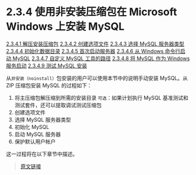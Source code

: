 # 2.3.4 使用非安装压缩包在 Microsoft Windows 上安装 MySQL

[2.3.4.1 解压安装压缩包](/2/2.3/2.3.4/2.3.4.1/windows-extract-archive)
[2.3.4.2 创建选项文件](/2/2.3/2.3.4/2.3.4.2/windows-create-option-file)
[2.3.4.3 选择 MySQL 服务器类型](/2/2.3/2.3.4/2.3.4.3/windows-select-server)
[2.3.4.4 初始化数据目录](/2/2.3/2.3.4/2.3.4.4/windows-initialize-data-directory)
[2.3.4.5 首次启动服务器](/2/2.3/2.3.4/2.3.4.5/windows-server-first-start)
[2.3.4.6 从 Windows 命令行启动 MySQL](/2/2.3/2.3.4/2.3.4.6/windows-start-command-line)
[2.3.4.7 自定义 MySQL 工具的路径](/2/2.3/2.3.4/2.3.4.7/mysql-installation-windows-path)
[2.3.4.8 将 MySQL 作为 Windows 服务启动](/2/2.3/2.3.4/2.3.4.8/windows-start-service)
[2.3.4.9 测试 MySQL 安装](/2/2.3/2.3.4/2.3.4.9/windows-testing)

从`非安装（noinstall）`包安装的用户可以使用本节中的说明手动安装 MySQL。从 ZIP 压缩包安装 MySQL 的过程如下：

1. 将主压缩包解压缩到所需的安装目录
  `可选`：如果计划执行 MySQL 基准测试和测试套件，还可以提取调试测试压缩包
2. 创建选项文件
3. 选择 MySQL 服务器类型
4. 初始化 MySQL
5. 启动 MySQL 服务器
6. 保护默认用户帐户

这一过程将在以下章节中描述。

> [原文链接](https://dev.mysql.com/doc/refman/8.0/en/windows-install-archive.html)
